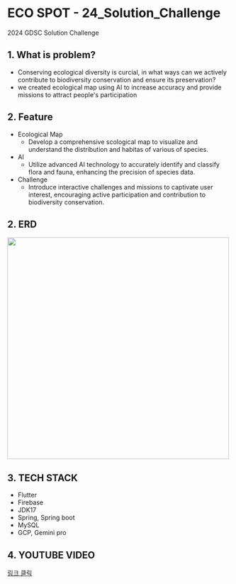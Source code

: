 # ECO SPOT - 24_Solution_Challenge

2024 GDSC Solution Challenge

## 1. What is problem?
- Conserving ecological diversity is curcial, in what ways can we actively contribute to biodiversity conservation and ensure its preservation?
- we created ecological map using AI to increase accuracy and provide missions to attract people's participation
## 2. Feature
- Ecological Map
  - Develop a comprehensive scological map to visualize and understand the distribution and habitas of various of species.
- AI
  - Utilize advanced AI technology to accurately identify and classify flora and fauna, enhancing the precision of species data.
- Challenge
  - Introduce interactive challenges and missions to captivate user interest, encouraging active participation and contribution to biodiversity conservation.

## 2. ERD
<img width=500 src="https://github.com/koo995/3D_rendering/assets/107671886/bdbdc9de-53fe-4a26-9dea-529622aef83a">

## 3. TECH STACK
- Flutter
- Firebase
- JDK17
- Spring, Spring boot
- MySQL
- GCP, Gemini pro

## 4. YOUTUBE VIDEO
[링크 클릭](https://www.youtube.com/watch?v=OBB-oj9h3Ew)
